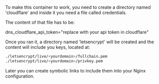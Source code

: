 To make this container to work, you need to create a directory named 'cloudflare' and inside it you need a file called credentials.

The content of that file has to be:

dns_cloudflare_api_token="replace with your api token in cloudflare"

Once you ran it, a directory named 'letsencrypt' will be created and the content will include you keys, located at:

```bash
./letsencrypt/live/<yourdomain>/fullchain.pem
./letsencrypt/live/<yourdomain>/privkey.pem
```

Later you can create symbolic links to include them into your Nginx configuration.
